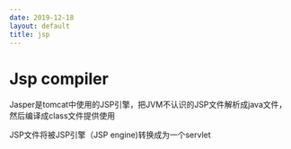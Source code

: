 ```yaml
---
date: 2019-12-18
layout: default
title: jsp
---
```




# Jsp compiler

Jasper是tomcat中使用的JSP引擎，把JVM不认识的JSP文件解析成java文件，然后编译成class文件提供使用

JSP文件将被JSP引擎（JSP engine)转换成为一个servlet